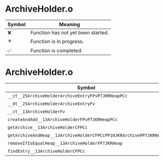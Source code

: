# ArchiveHolder.o
| Symbol | Meaning 
| ------------- | ------------- 
| :x: | Function has not yet been started. 
| :eight_pointed_black_star: | Function is in progress. 
| :white_check_mark: | Function is completed. 


# ArchiveHolder.o
| Symbol | Decompiled? |
| ------------- | ------------- |
| `__ct__25ArchiveHolderArchiveEntryFPvP7JKRHeapPCc` | :x: |
| `__dt__25ArchiveHolderArchiveEntryFv` | :x: |
| `__ct__13ArchiveHolderFv` | :x: |
| `createAndAdd__13ArchiveHolderFPvP7JKRHeapPCc` | :x: |
| `getArchive__13ArchiveHolderCFPCc` | :x: |
| `getArchiveAndHeap__13ArchiveHolderCFPCcPP10JKRArchivePP7JKRHeap` | :x: |
| `removeIfIsEqualHeap__13ArchiveHolderFP7JKRHeap` | :x: |
| `findEntry__13ArchiveHolderCFPCc` | :x: |
